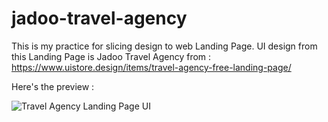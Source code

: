 # jadoo-travel-agency
This is my practice for slicing design to web Landing Page. UI design from this Landing Page is Jadoo Travel Agency from : https://www.uistore.design/items/travel-agency-free-landing-page/

Here's the preview :

![Travel Agency Landing Page UI](https://user-images.githubusercontent.com/48211959/126054013-ebc45f48-bd7f-4aa4-a923-09741032734a.png)
